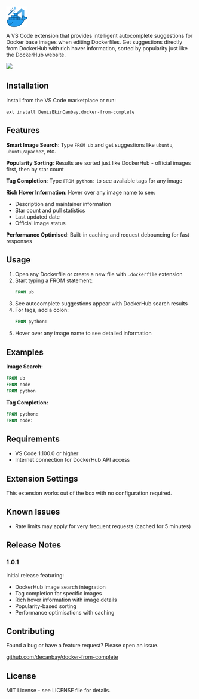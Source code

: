 <img src="assets/icon.png" alt="" style="height: 4em; vertical-align: middle;">

A VS Code extension that provides intelligent autocomplete suggestions for Docker base images when editing Dockerfiles. Get suggestions directly from DockerHub with rich hover information, sorted by popularity just like the DockerHub website.

![](assets/Demo.gif)

## Installation

Install from the VS Code marketplace or run:

```
ext install DenizEkinCanbay.docker-from-complete
```

## Features

**Smart Image Search**: Type `FROM ub` and get suggestions like `ubuntu`, `ubuntu/apache2`, etc.

**Popularity Sorting**: Results are sorted just like DockerHub - official images first, then by star count

**Tag Completion**: Type `FROM python:` to see available tags for any image

**Rich Hover Information**: Hover over any image name to see:

- Description and maintainer information
- Star count and pull statistics
- Last updated date
- Official image status

**Performance Optimised**: Built-in caching and request debouncing for fast responses

## Usage

1. Open any Dockerfile or create a new file with `.dockerfile` extension
2. Start typing a FROM statement:
   ```dockerfile
   FROM ub
   ```
3. See autocomplete suggestions appear with DockerHub search results
4. For tags, add a colon:
   ```dockerfile
   FROM python:
   ```
5. Hover over any image name to see detailed information

## Examples

**Image Search:**

```dockerfile
FROM ub    
FROM node  
FROM python  
```

**Tag Completion:**

```dockerfile
FROM python:   
FROM node:   
```

## Requirements

- VS Code 1.100.0 or higher
- Internet connection for DockerHub API access

## Extension Settings

This extension works out of the box with no configuration required.

## Known Issues

- Rate limits may apply for very frequent requests (cached for 5 minutes)

## Release Notes

### 1.0.1

Initial release featuring:

- DockerHub image search integration
- Tag completion for specific images
- Rich hover information with image details
- Popularity-based sorting
- Performance optimisations with caching

## Contributing

Found a bug or have a feature request? Please open an issue.

[github.com/decanbay/docker-from-complete](https://github.com/decanbay/docker-from-complete)

## License

MIT License - see LICENSE file for details.
